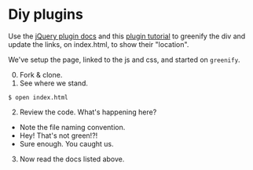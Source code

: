 # Diy plugins


Use the [jQuery plugin docs](http://learn.jquery.com/plugins/) and this [plugin tutorial](http://learn.jquery.com/plugins/basic-plugin-creation/) to greenify the div and update the links, on index.html, to show their "location".

We've setup the page, linked to the js and css, and started on `greenify`.

0.  Fork & clone.
1. See where we stand.
  ```
  $ open index.html
  ```
2. Review the code.  What's happening here?
  - Note the file naming convention.
  - Hey!  That's not green!?!  
  - Sure enough.  You caught us.
3. Now read the docs listed above.
